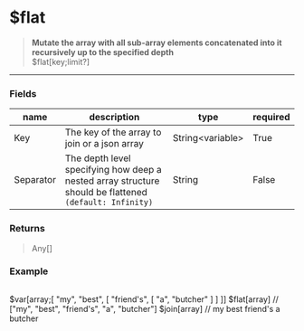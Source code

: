 # **$flat**
> **Mutate the array with all sub-array elements concatenated into it recursively up to the specified depth** <br/>
> $flat[key;limit?]
- - -

### Fields
| name | description | type | required |
|------|-------------|------|----------|
| Key | The key of the array to join or a json array | String&lt;variable&gt; | True |
| Separator | The depth level specifying how deep a nested array structure should be flattened `(default: Infinity)` | String | False |

### Returns
> Any[]

### Example
> ```php
$var[array;[
	"my", "best", [
		"friend's", [
			"a", "butcher"
		]
	]
]]
$flat[array] // ["my", "best", "friend's", "a", "butcher"]
$join[array] // my best friend's a butcher
```